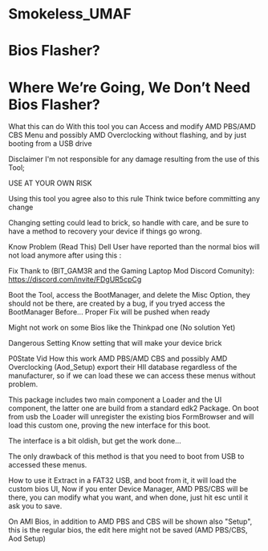 # Smokeless_UMAF 
# Bios Flasher? 
# Where We’re Going, We Don’t Need Bios Flasher?
What this can do
With this tool you can Access and modify AMD PBS/AMD CBS Menu and possibly AMD Overclocking without flashing, and by just booting from a USB drive

Disclaimer
I'm not responsible for any damage resulting from the use of this Tool;

USE AT YOUR OWN RISK

Using this tool you agree also to this rule Think twice before committing any change

Changing setting could lead to brick, so handle with care, and be sure to have a method to recovery your device if things go wrong.

Know Problem (Read This)
Dell User have reported than the normal bios will not load anymore after using this :

Fix Thank to (BIT_GAM3R and the Gaming Laptop Mod Discord Comunity): https://discord.com/invite/FDgUR5cpCg

Boot the Tool, access the BootManager, and delete the Misc Option, they should not be there, are created by a bug, if you tryed access the BootManager Before... Proper Fix will be pushed when ready

Might not work on some Bios like the Thinkpad one (No solution Yet)

Dangerous Setting
Know setting that will make your device brick

P0State Vid
How this work
AMD PBS/AMD CBS and possibly AMD Overclocking (Aod_Setup) export their HII database regardless of the manufacturer, so if we can load these we can access these menus without problem.

This package includes two main component a Loader and the UI component, the latter one are build from a standard edk2 Package. On boot from usb the Loader will unregister the existing bios FormBrowser and will load this custom one, proving the new interface for this boot.

The interface is a bit oldish, but get the work done...

The only drawback of this method is that you need to boot from USB to accessed these menus.

How to use it
Extract in a FAT32 USB, and boot from it, it will load the custom bios UI, Now if you enter Device Manager, AMD PBS/CBS will be there, you can modify what you want, and when done, just hit esc until it ask you to save.

On AMI Bios, in addition to AMD PBS and CBS will be shown also "Setup", this is the regular bios, the edit here might not be saved (AMD PBS/CBS, Aod Setup)
